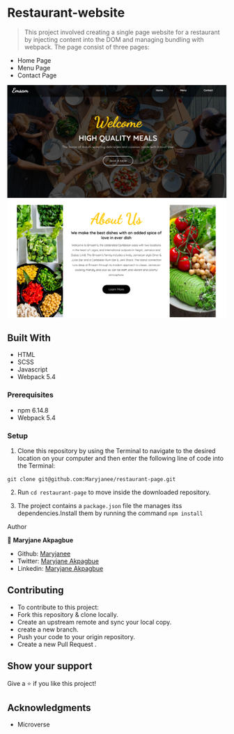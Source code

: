 # Restaurant-website

> This project involved creating a single page website for a restaurant by injecting content into the DOM and managing bundling with webpack.
The page consist of three pages:
- Home Page
- Menu Page
- Contact Page


![homepage](src/images/homepage.png)
![About Section on homepage](src/images/homepage-about.png)

## Built With

- HTML
- SCSS
- Javascript
- Webpack 5.4



### Prerequisites

- npm  6.14.8
- Webpack 5.4


### Setup

1. Clone this repository by using the Terminal to navigate to the desired location on your computer and then enter the following line of code into the Terminal:
```
git clone git@github.com:Maryjanee/restaurant-page.git
```
2. Run `cd restaurant-page` to move inside the downloaded repository.

3. The project contains a `package.json` file the manages itss dependencies.Install them by running the command `npm install`



 Author

👤 **Maryjane Akpagbue**

- Github: [Maryjanee](https://github.com/Maryjanee)
- Twitter: [Maryjane Akpagbue](https://twitter.com/alfredmaryjane)
- Linkedin: [Maryjane Akpagbue](https://www.linkedin.com/in/maryjane-akpagbue)


## Contributing

- To contribute to this project:
- Fork this repository & clone locally.
- Create an upstream remote and sync your local copy.
- create a new branch.
- Push your code to your origin repository.
- Create a new Pull Request .


## Show your support

Give a ⭐️ if you like this project!

## Acknowledgments

- Microverse